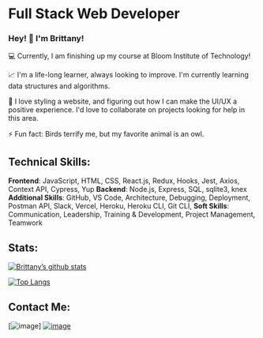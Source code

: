 # Full Stack Web Developer

### Hey! :wave: I'm Brittany!

💻 Currently, I am finishing up my course at Bloom Institute of Technology!

📈 I'm a life-long learner, always looking to improve. I'm currently learning data structures and algorithms.

🎎 I love styling a website, and figuring out how I can make the UI/UX a positive experience. I'd love to collaborate on projects looking for help in this area.

⚡ Fun fact: Birds terrify me, but my favorite animal is an owl.

## Technical Skills:

**Frontend**: JavaScript, HTML, CSS, React.js, Redux, Hooks, Jest, Axios, Context API, Cypress, Yup 
**Backend**: Node.js, Express, SQL, sqlite3, knex 
**Additional Skills**: GitHub, VS Code, Architecture, Debugging, Deployment, Postman API, Slack,  Vercel, Heroku, Heroku CLI, Git CLI,
**Soft Skills**: Communication, Leadership, Training & Development, Project Management, Teamwork

## Stats:

[![Brittany’s github stats](https://github-readme-stats.vercel.app/api?username=BrittanyPete)](https://github.com/BrittanyPete)

[![Top Langs](https://github-readme-stats.vercel.app/api/top-langs/?username=BrittanyPete&layout=compact)](https://github.com/BrittanyPete)


## Contact Me:

[![image](https://user-images.githubusercontent.com/92415478/159374784-5e87ce27-4bc8-429d-8eef-5b73cfc2c692.png)]
[![image](https://user-images.githubusercontent.com/92415478/159374862-d6e6747b-bce7-4313-9375-3ac6095dc8d1.png)](https://www.linkedin.com/in/brittany-petersen/)




<!--
**BrittanyPete/BrittanyPete** is a ✨ _special_ ✨ repository because its `README.md` (this file) appears on your GitHub profile.
-->
